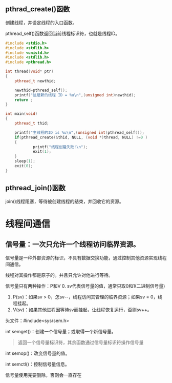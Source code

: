 ## pthrad_create()函数

创建线程，并设定线程的入口函数。

pthread_self()函数返回当前线程标识符，也就是线程ID。

```cpp
#include <stdio.h>                                                                                                                              
#include <stdlib.h>
#include <unistd.h>
#include <stdlib.h>
#include <pthread.h>

int thread(void* ptr)
{
    pthread_t newthid;

    newthid=pthread_self();
    printf("这是新的线程 ID = %u\n",(unsigned int)newthid);
    return ;
}

int main(void)
{
    pthread_t thid;

    printf("主线程的ID is %u\n",(unsigned int)pthread_self());              //打印主线程ID;
    if(pthread_create(&thid, NULL, (void *)thread, NULL) !=0 )
    {
            printf("线程创建失败!\n");
            exit(1);
    }
    sleep(1);
    exit(0);
}
```

## pthread_join()函数

join()线程阻塞，等待被创建线程的结束，并回收它的资源。

# 线程间通信
## 信号量：一次只允许一个线程访问临界资源。

信号量是一种外部资源的标识，不具有数据交换功能，通过控制其他资源实现线程间通信。

线程对其操作都是原子的。并且只允许对他进行等待。

信号量只有两种操作：P和V
0. sv代表信号量的值，通常只取0和1(二进制信号量)
1. P(sv)：如果sv > 0，怎sv--，线程访问其管理的临界资源；如果sv = 0，线程挂起。
2. V(sv)：如果其他进程因等待sv而挂起，让线程恢复运行，否则sv++。

头文件：#include<sys/sem.h>

int semget()：创建一个信号量；或取得一个新信号量。
> 返回一个信号量标识符，其余函数通过信号量标识符操作信号量

int semop()：改变信号量的值。

int semctl()：控制信号量信息。

信号量使用完要删除，否则会一直存在